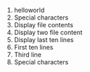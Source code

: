 1. helloworld
2. Special characters
3. Display file contents
4. Display two file content
5. Display last ten lines
6. First ten lines
7. Third line
8. Special characters
